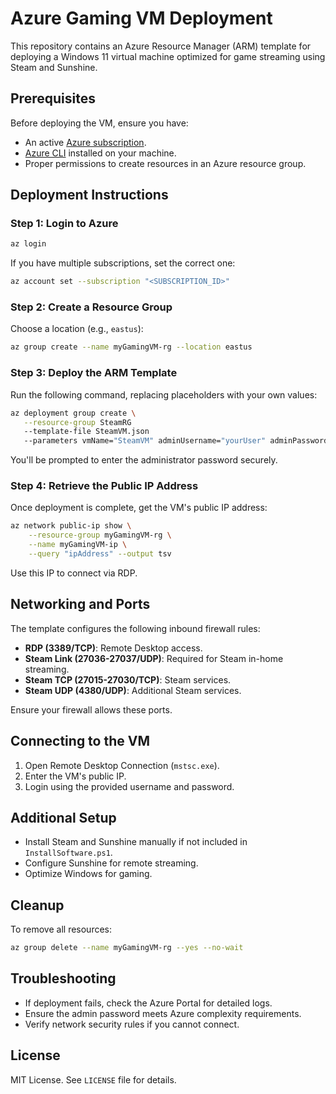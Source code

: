 # Azure Gaming VM Deployment

This repository contains an Azure Resource Manager (ARM) template for deploying a Windows 11 virtual machine optimized for game streaming using Steam and Sunshine.

## Prerequisites

Before deploying the VM, ensure you have:
- An active [Azure subscription](https://azure.microsoft.com/en-us/free/).
- [Azure CLI](https://learn.microsoft.com/en-us/cli/azure/install-azure-cli) installed on your machine.
- Proper permissions to create resources in an Azure resource group.

## Deployment Instructions

### Step 1: Login to Azure

```sh
az login
```

If you have multiple subscriptions, set the correct one:

```sh
az account set --subscription "<SUBSCRIPTION_ID>"
```

### Step 2: Create a Resource Group

Choose a location (e.g., `eastus`):

```sh
az group create --name myGamingVM-rg --location eastus
```

### Step 3: Deploy the ARM Template

Run the following command, replacing placeholders with your own values:

```sh
az deployment group create \
   --resource-group SteamRG
   --template-file SteamVM.json
   --parameters vmName="SteamVM" adminUsername="yourUser" adminPassword="YourPassword" installScriptUri="https://raw.githubusercontent.com/dagnele/azure-steam-vm/refs/heads/main/InstallSoftware.ps1"
```

You'll be prompted to enter the administrator password securely.

### Step 4: Retrieve the Public IP Address

Once deployment is complete, get the VM's public IP address:

```sh
az network public-ip show \
    --resource-group myGamingVM-rg \
    --name myGamingVM-ip \
    --query "ipAddress" --output tsv
```

Use this IP to connect via RDP.

## Networking and Ports

The template configures the following inbound firewall rules:
- **RDP (3389/TCP)**: Remote Desktop access.
- **Steam Link (27036-27037/UDP)**: Required for Steam in-home streaming.
- **Steam TCP (27015-27030/TCP)**: Steam services.
- **Steam UDP (4380/UDP)**: Additional Steam services.

Ensure your firewall allows these ports.

## Connecting to the VM

1. Open Remote Desktop Connection (`mstsc.exe`).
2. Enter the VM's public IP.
3. Login using the provided username and password.

## Additional Setup

- Install Steam and Sunshine manually if not included in `InstallSoftware.ps1`.
- Configure Sunshine for remote streaming.
- Optimize Windows for gaming.

## Cleanup

To remove all resources:

```sh
az group delete --name myGamingVM-rg --yes --no-wait
```

## Troubleshooting

- If deployment fails, check the Azure Portal for detailed logs.
- Ensure the admin password meets Azure complexity requirements.
- Verify network security rules if you cannot connect.

## License

MIT License. See `LICENSE` file for details.
